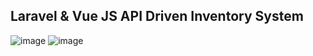 

## Laravel & Vue JS API Driven Inventory System

![image](https://user-images.githubusercontent.com/48497063/97359555-d4d6b780-1894-11eb-90bb-e0f4df7ea353.png)
![image](https://user-images.githubusercontent.com/48497063/97359750-27b06f00-1895-11eb-9895-1613219330f8.png)




